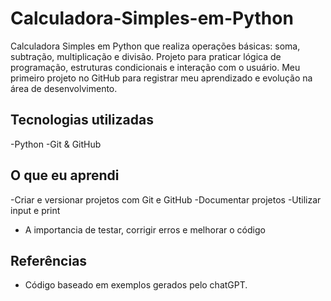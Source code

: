 # Calculadora-Simples-em-Python
Calculadora Simples em Python que realiza operações básicas: soma, subtração, multiplicação e divisão. Projeto para praticar lógica de programação, estruturas condicionais e interação com o usuário. Meu primeiro projeto no GitHub para registrar meu aprendizado e evolução na área de desenvolvimento.

## Tecnologias utilizadas
-Python
-Git & GitHub

## O que eu aprendi
-Criar e versionar projetos com Git e GitHub
-Documentar projetos
-Utilizar input e print
- A importancia de testar, corrigir erros e melhorar o código

## Referências
- Código baseado em exemplos gerados pelo chatGPT.
